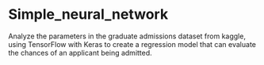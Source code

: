# Simple_neural_network
Analyze the parameters in the graduate admissions dataset from kaggle, using TensorFlow with Keras to create a regression model that can evaluate the chances of an applicant being admitted. 
